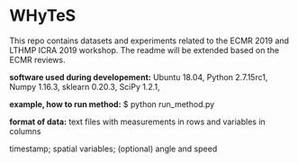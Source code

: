 # WHyTeS

This repo contains datasets and experiments related to the ECMR 2019 and LTHMP ICRA 2019 workshop.
The readme will be extended based on the ECMR reviews.


**software used during developement:**
Ubuntu 18.04,
Python 2.7.15rc1,
Numpy 1.16.3,
sklearn 0.20.3,
SciPy 1.2.1,

**example, how to run method:**
$ python run_method.py

**format of data:**
text files with measurements in rows and variables in columns

timestamp;
spatial variables;
(optional) angle and speed

